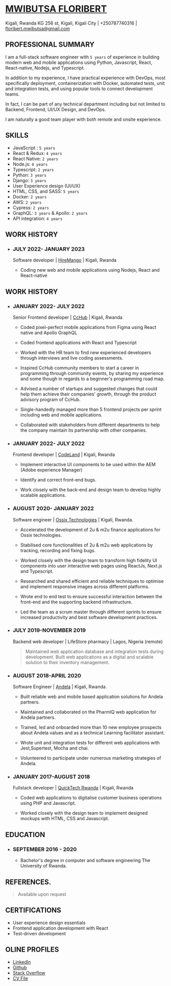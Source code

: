 # [MWIBUTSA FLORIBERT](https://www.mwibutsa.com/)
 
Kigali, Rwanda KG 256 st, Kigali, Kigali City | +250787740316 | floribert.mwibutsa@gmail.com

## PROFESSIONAL SUMMARY

I am a full-stack software engineer with `5 years` of experience in building modern web and mobile applications using Python, Javascript, React, React-native, Nodejs, and Typescript.

In addition to my experience, I have practical experience with DevOps, most specifically deployment, containerization with Docker, automated tests, unit and integration tests, and using popular tools to connect development teams.

In fact, I can be part of any technical department including but not limited to Backend, Frontend, UI/UX Design, and DevOps.

I am naturally a good team player with both remote and onsite experience.

## SKILLS

- JavaScript : `5 years`
- React & Redux: `4 years`
- React Native: `2 years`
- Node.js: `4 years`
- Typescript: `2 years`
- Python:  `3 years`
- Django: `3 years`
- User Experience design (UI/UX)
- HTML, CSS, and SASS:  `5 years`
- Docker:  `2 years`
- AWS:  `2 years`
- Cypress: `2 years `
- GraphQL: `3 years` & Apollo: `2 years`
- API integration: `4 years`

## WORK HISTORY

- ### JULY 2022- JANUARY 2023  

  Software developer | [HireMango](https://hiremango.com/) | Kigali, Rwanda  
  
  - Coding new web and mobile applications using Nodejs, React and React-native

## WORK HISTORY

- ### JANUARY 2022- JULY 2022  

  Senior Frontend developer | [CcHub](https://cchubnigeria.com/) | Kigali, Rwanda  
  
  - Coded pixel-perfect mobile applications from Figma using React native and Apollo GraphQL

  - Coded frontend applications with React and Typescript

  - Worked with the HR team to find new experienced developers through interviews and live coding assessments.

  - Inspired CcHub community members to start a career in programming through community events, by sharing my experience and some though in regards to a beginner's programming road map. 

  - Advised a number of startups and suggested changes that could help them achieve their companies' growth, through the product advisory program of CcHub. 

  - Single-handedly managed more than 5 frontend projects per sprint including web and mobile applications.

  - Collaborated with stakeholders from different departments to help the company maintain its partnership with other companies.
  

- ### JANUARY 2022- JULY 2022  

  Frontend developer | [CodeLand](https://www.codeland.it/) | Kigali, Rwanda  
  
  - Implement interactive UI components to be used within the AEM (Adobe experience Manager)

  - Identify and correct front-end bugs.

  - Work closely with the back-end and design team to develop highly scalable applications.

- ### AUGUST 2020- JANUARY 2022  

  Software engineer | [Ossix Technologies](ossix.technology) | Kigali, Rwanda. 
  
   - Accelerated the development of 2u & m2u finance applications for Ossix technologies.

   - Stabilised core functionalities of 2u & m2u web applications by tracking, recording and fixing bugs.

   - Worked closely with the design team to transform high fidelity UI components into user interactive web pages using ReactJs, Next.js and Typescript.

   - Researched and shared efficient and reliable techniques to optimise and implement responsive images across different platforms.

   - Wrote end to end test to ensure successful interaction between the front-end and the supporting backend infrastructure. 

   - Led the team as a scrum master through different sprints to ensure increased productivity and best software development practices.

- ### JULY 2019-NOVEMBER 2019  

  Backend web developer | LifeStore pharmacy | Lagos, Nigeria (remote)  
  
  > Maintained web application database and integration tests during development.
  Built web applications as a digital and scalable solution to their inventory management.

- ### AUGUST 2018-APRIL 2020  

  Software Engineer | [Andela](andela.com) | Kigali, Rwanda. 
  
   - Built reliable web and mobile based application solutions for Andela partners.

   - Maintained and collaborated on the PharmIQ web application for Andela partners.

   - Trained, led and onboarded more than 10 new employee prospects about Andela values and as a technical Learning facilitator assistant. 

   - Wrote unit and integration tests for different web applications with Jest,Supertest, Mocha and chai.

   - Volunteered to participate under numerous marketing strategies of Andela.


- ### JANUARY 2017-AUGUST 2018  

  Fullstack developer | [QuickTech Rwanda](https://qt.rw/) | Kigali, Rwanda  
  
   - Coded web applications to digitalise customer business operations using PHP and Javascript.

   - Worked closely with the design team to implement designed mockups with HTML, CSS and Javascript.

## EDUCATION  

- ### SEPTEMBER 2016 - 2020  

  - Bachelor's degree in computer and software engineering
  The University of Rwanda.

## REFERENCES. 

   > Available upon request

## CERTIFICATIONS  

  - User experience design essentials
  - Frontend application development with React
  - Test-driven development
  
## OLINE PROFILES
  - [LinkedIn](https://www.linkedin.com/in/mwibutsa/)
  - [Github](https://github.com/mwibutsa)
  - [Stack Overflow](https://stackoverflow.com/users/11440526/mwibutsa-floribert)
  - [CV File](https://docs.google.com/document/d/1sSjm0xRdvn_36mjuSyo1DIN2B5uHLwxetJVB_jDZw0s/edit?usp=sharing)



